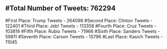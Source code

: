 #Total Number of Tweets: 762294 
---
#First Place: Trump Tweets - 264098
#Second Place: Clinton Tweets - 122401
#Third Place: Jeb! Tweets - 113358
#Fourth Place: Cruz Tweets - 103819
#Fifth Place: Rubio Tweets - 71966
#Sixth Place: Sanders Tweets - 59811
#Seventh Place: Carson Tweets - 15796
#Last Place: Kasich Tweets - 11045
